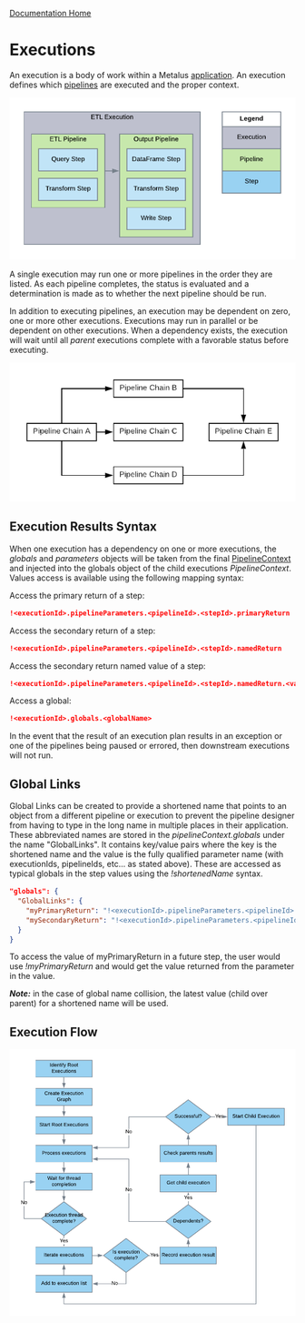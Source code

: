[Documentation Home](readme.md)

# Executions
An execution is a body of work within a Metalus [application](applications.md). An execution defines which 
[pipelines](pipelines.md) are executed and the proper context.

![Execution Summary](images/Execution_Overview.png)

A single execution may run one or more pipelines in the order they are listed. As each pipeline completes, the status is
evaluated and a determination is made as to whether the next pipeline should be run. 

In addition to executing pipelines, an execution may be dependent on zero, one or more other executions. Executions may
run in parallel or be dependent on other executions. When a dependency exists, the execution will wait until all _parent_ 
executions complete with a favorable status before executing.

![Pipeline Execution Plan Example](images/Execution_Plan_Example.png "Pipeline Execution Dependencies")

## Execution Results Syntax
When one execution has a dependency on one or more executions, the *globals* and *parameters* objects will be taken from 
the final [PipelineContext](pipeline-context.md) and injected into the globals object of the child executions 
_PipelineContext_. Values access is available using the following mapping syntax:

Access the primary return of a step:
```json
!<executionId>.pipelineParameters.<pipelineId>.<stepId>.primaryReturn
```

Access the secondary return of a step:
```json
!<executionId>.pipelineParameters.<pipelineId>.<stepId>.namedReturn
```

Access the secondary return named value of a step:
```json
!<executionId>.pipelineParameters.<pipelineId>.<stepId>.namedReturn.<valueName>
```

Access a global:
```json
!<executionId>.globals.<globalName>
```

In the event that the result of an execution plan results in an exception or one of the pipelines being paused or errored,
then downstream executions will not run.

## Global Links
Global Links can be created to provide a shortened name that points to an object from a different pipeline or execution to
prevent the pipeline designer from having to type in the long name in multiple places in their application.  These abbreviated
names are stored in the _pipelineContext.globals_ under the name "GlobalLinks".  It contains key/value pairs where the key is
the shortened name and the value is the fully qualified parameter name (with executionIds, pipelineIds, etc... as stated above).
These are accessed as typical globals in the step values using the _!shortenedName_ syntax.

```json
"globals": {
  "GlobalLinks": {
    "myPrimaryReturn": "!<executionId>.pipelineParameters.<pipelineId>.<stepId>.primaryReturn",
    "mySecondaryReturn": "!<executionId>.pipelineParameters.<pipelineId>.<stepId>.namedReturn.<valueName>"
  }
}
```
To access the value of myPrimaryReturn in a future step, the user would use _!myPrimaryReturn_ and would get the value returned
from the parameter in the value.
 
_**Note:**_ in the case of global name collision, the latest value (child over parent) for a shortened name will be used.

## Execution Flow
![Execution Flow](images/Execution_Plan_Flow.png "Execution Flow")
